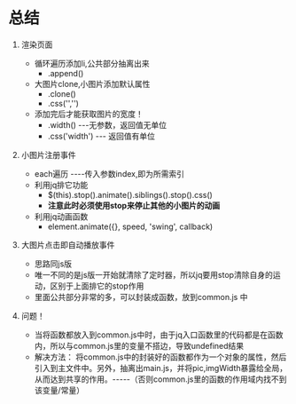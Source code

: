 # 总结

1. 渲染页面
    - 循环遍历添加li,公共部分抽离出来
        + .append()
    - 大图片clone,小图片添加默认属性
        + .clone()
        + .css('','')
    - 添加完后才能获取图片的宽度！
        + .width() ---无参数，返回值无单位
        + .css('width') --- 返回值有单位

2. 小图片注册事件
    - each遍历 ----传入参数index,即为所需索引
    - 利用jq排它功能
       + $(this).stop().animate().siblings().stop().css()
       + **注意此时必须使用stop来停止其他的小图片的动画**
    - 利用jq动画函数
       + element.animate({}, speed, 'swing', callback)

3. 大图片点击即自动播放事件
    - 思路同js版
    - 唯一不同的是js版一开始就清除了定时器，所以jq要用stop清除自身的运动，区别于上面排它的stop作用
    - 里面公共部分非常的多，可以封装成函数，放到common.js 中

4. 问题！
   - 当将函数都放入到common.js中时，由于jq入口函数里的代码都是在函数内，所以与common.js里的变量不搭边，导致undefined结果
   - 解决方法： 将common.js中的封装好的函数都作为一个对象的属性，然后引入到主文件中。另外，抽离出main.js，并将pic,imgWidth暴露给全局，从而达到共享的作用。-----（否则common.js里的函数的作用域内找不到该变量/常量）
